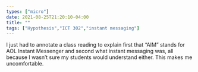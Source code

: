 ```yaml
---
types: ["micro"]
date: 2021-08-25T21:20:10-04:00
title: ""
tags: ["Hypothesis","ICT 302","instant messaging"]
---
```

I just had to annotate a class reading to explain first that “AIM” stands for AOL Instant Messenger and second what instant messaging was, all because I wasn’t sure my students would understand either. This makes me uncomfortable.
